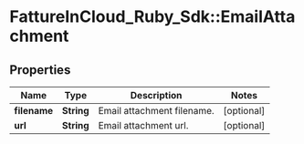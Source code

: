 # FattureInCloud_Ruby_Sdk::EmailAttachment

## Properties

| Name | Type | Description | Notes |
| ---- | ---- | ----------- | ----- |
| **filename** | **String** | Email attachment filename. | [optional] |
| **url** | **String** | Email attachment url. | [optional] |

